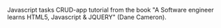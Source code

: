 Javascript tasks CRUD-app tutorial from the book "A Software engineer learns HTML5, Javascript & JQUERY" (Dane Cameron).
